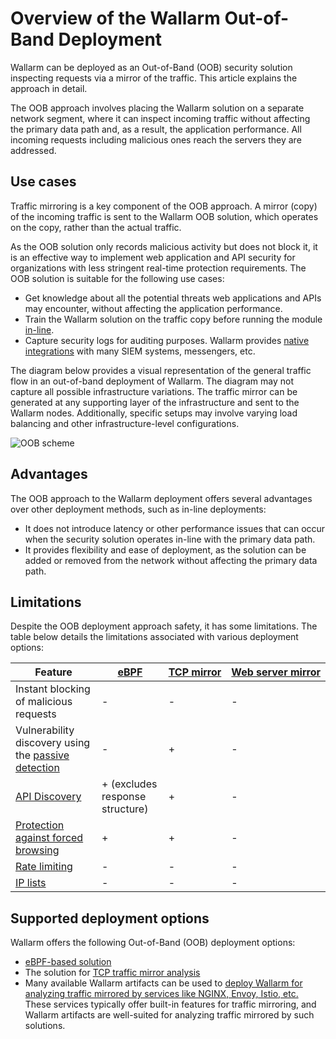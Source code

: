 # Overview of the Wallarm Out-of-Band Deployment

Wallarm can be deployed as an Out-of-Band (OOB) security solution inspecting requests via a mirror of the traffic. This article explains the approach in detail.

The OOB approach involves placing the Wallarm solution on a separate network segment, where it can inspect incoming traffic without affecting the primary data path and, as a result, the application performance. All incoming requests including malicious ones reach the servers they are addressed.

## Use cases

Traffic mirroring is a key component of the OOB approach. A mirror (copy) of the incoming traffic is sent to the Wallarm OOB solution, which operates on the copy, rather than the actual traffic.

As the OOB solution only records malicious activity but does not block it, it is an effective way to implement web application and API security for organizations with less stringent real-time protection requirements. The OOB solution is suitable for the following use cases:

* Get knowledge about all the potential threats web applications and APIs may encounter, without affecting the application performance.
* Train the Wallarm solution on the traffic copy before running the module [in-line](../inline/overview.md).
* Capture security logs for auditing purposes. Wallarm provides [native integrations](../../user-guides/settings/integrations/integrations-intro.md) with many SIEM systems, messengers, etc.

The diagram below provides a visual representation of the general traffic flow in an out-of-band deployment of Wallarm. The diagram may not capture all possible infrastructure variations. The traffic mirror can be generated at any supporting layer of the infrastructure and sent to the Wallarm nodes. Additionally, specific setups may involve varying load balancing and other infrastructure-level configurations.

![OOB scheme](../../images/waf-installation/oob/wallarm-oob-deployment-scheme.png)

## Advantages

The OOB approach to the Wallarm deployment offers several advantages over other deployment methods, such as in-line deployments:

* It does not introduce latency or other performance issues that can occur when the security solution operates in-line with the primary data path. 
* It provides flexibility and ease of deployment, as the solution can be added or removed from the network without affecting the primary data path.

## Limitations

Despite the OOB deployment approach safety, it has some limitations. The table below details the limitations associated with various deployment options:

| Feature | [eBPF](ebpf/deployment.md) | [TCP mirror](tcp-traffic-mirror/deployment.md) | [Web server mirror](web-server-mirroring/overview.md) |
| --- | --- | --- | --- | 
| Instant blocking of malicious requests | - | - | - |
| Vulnerability discovery using the [passive detection](../../about-wallarm/detecting-vulnerabilities.md#passive-detection) | - | + | - |
| [API Discovery](../../api-discovery/overview.md) | + (excludes response structure) | + | - |
| [Protection against forced browsing](../../admin-en/configuration-guides/protecting-against-bruteforce.md) | + | + | - |
| [Rate limiting](../../user-guides/rules/rate-limiting.md) | - | - | - |
| [IP lists](../../user-guides/ip-lists/overview.md) | - | - | - |

## Supported deployment options

Wallarm offers the following Out-of-Band (OOB) deployment options:

* [eBPF-based solution](ebpf/deployment.md)
* The solution for [TCP traffic mirror analysis](tcp-traffic-mirror/deployment.md)
* Many available Wallarm artifacts can be used to [deploy Wallarm for analyzing traffic mirrored by services like NGINX, Envoy, Istio, etc.](web-server-mirroring/overview.md) These services typically offer built-in features for traffic mirroring, and Wallarm artifacts are well-suited for analyzing traffic mirrored by such solutions.

